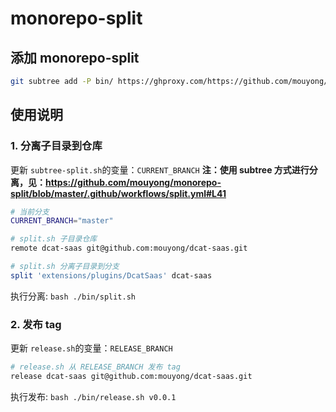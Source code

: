 # monorepo-split

## 添加 monorepo-split

```bash
git subtree add -P bin/ https://ghproxy.com/https://github.com/mouyong/monorepo-split.git master
```

## 使用说明

### 1. 分离子目录到仓库

更新 `subtree-split.sh`的变量：`CURRENT_BRANCH`
**注：使用 subtree 方式进行分离，见：https://github.com/mouyong/monorepo-split/blob/master/.github/workflows/split.yml#L41**

```bash
# 当前分支
CURRENT_BRANCH="master"

# split.sh 子目录仓库
remote dcat-saas git@github.com:mouyong/dcat-saas.git

# split.sh 分离子目录到分支
split 'extensions/plugins/DcatSaas' dcat-saas
```

执行分离: `bash ./bin/split.sh`


### 2. 发布 tag

更新 `release.sh`的变量：`RELEASE_BRANCH`
```bash
# release.sh 从 RELEASE_BRANCH 发布 tag
release dcat-saas git@github.com:mouyong/dcat-saas.git
```

执行发布: `bash ./bin/release.sh v0.0.1`

